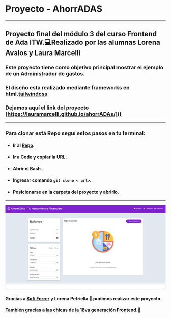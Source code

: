 # Proyecto - AhorrADAS
***
## Proyecto final del módulo 3 del curso Frontend de Ada ITW.💻Realizado por las alumnas Lorena Avalos y Laura Marcelli

### Este proyecto tiene como objetivo principal mostrar el ejemplo de un Administrador de gastos.
### El diseño esta realizado mediante frameworks en html.[tailwindcss](https://tailwindcss.com/)

### Dejamos aquí el link del proyecto [https://lauramarcelli.github.io/ahorrADAs/]()
*****
### Para clonar está Repo seguí estos pasos en tu terminal:
- #### Ir al [Repo](https://github.com/lauramarcelli/ahorrADAs.gits).
- #### Ir a Code y copiar la URL.
- #### Abrir el Bash.
- #### Ingresar comando ```git clone < url>```.
- #### Posicionarse en la carpeta del proyecto y abrirlo.
*****
![imagen](/assets/finalproject.png)
****
#### Gracias a [Sofi Ferrer](https://github.com/Sofiferrer) y Lorena Petriella 💌 pudimos realizar este proyecto.
#### También gracias a las chicas de la 18va generación Frontend.📱 



